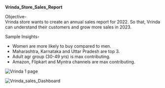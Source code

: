 **Vrinda_Store_Sales_Report**  
  
Objective-  
Vrinda store wants to create an annual sales report for 2022. So that, Vrinda can understand their customers and grow more sales in 2023.  


Sample Insights-  
* Women are more likely to buy compared to men.
* Maharashtra, Karnataka and Uttar Pradesh are top 3.
* Adult agr group (30-49 yrs) is max contributing.
* Amazon, Flipkart and Myntra channels are max contributing.

![Vrinda 1 page](https://github.com/user-attachments/assets/50a8041f-9c2d-407a-9a1f-75765cc3e27b)  


![Vrinda_sales_Dashboard](https://github.com/user-attachments/assets/c9fab215-9f4d-4804-bd7c-2358b23d68a0)
